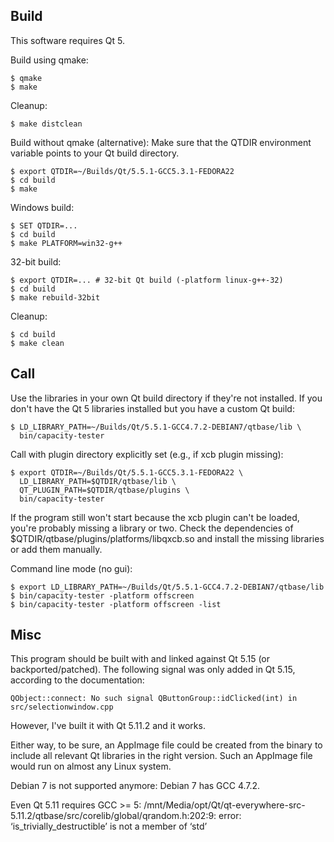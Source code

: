 
Build
-----

This software requires Qt 5.

Build using qmake:

    $ qmake
    $ make

Cleanup:

    $ make distclean

Build without qmake (alternative):
Make sure that the QTDIR environment variable points
to your Qt build directory.

    $ export QTDIR=~/Builds/Qt/5.5.1-GCC5.3.1-FEDORA22
    $ cd build
    $ make

Windows build:

    $ SET QTDIR=...
    $ cd build
    $ make PLATFORM=win32-g++

32-bit build:

    $ export QTDIR=... # 32-bit Qt build (-platform linux-g++-32)
    $ cd build
    $ make rebuild-32bit

Cleanup:

    $ cd build
    $ make clean



Call
----

Use the libraries in your own Qt build directory if they're not installed.
If you don't have the Qt 5 libraries installed but you have a custom Qt build:

    $ LD_LIBRARY_PATH=~/Builds/Qt/5.5.1-GCC4.7.2-DEBIAN7/qtbase/lib \
      bin/capacity-tester

Call with plugin directory explicitly set (e.g., if xcb plugin missing):

    $ export QTDIR=~/Builds/Qt/5.5.1-GCC5.3.1-FEDORA22 \
      LD_LIBRARY_PATH=$QTDIR/qtbase/lib \
      QT_PLUGIN_PATH=$QTDIR/qtbase/plugins \
      bin/capacity-tester

If the program still won't start because the xcb plugin can't be loaded,
you're probably missing a library or two.
Check the dependencies of $QTDIR/qtbase/plugins/platforms/libqxcb.so
and install the missing libraries or add them manually.

Command line mode (no gui):

    $ export LD_LIBRARY_PATH=~/Builds/Qt/5.5.1-GCC4.7.2-DEBIAN7/qtbase/lib
    $ bin/capacity-tester -platform offscreen
    $ bin/capacity-tester -platform offscreen -list



Misc
----

This program should be built with and linked against Qt 5.15 (or backported/patched).
The following signal was only added in Qt 5.15, according to the documentation:

    QObject::connect: No such signal QButtonGroup::idClicked(int) in src/selectionwindow.cpp

However, I've built it with Qt 5.11.2 and it works.

Either way, to be sure, an AppImage file could be created from the binary
to include all relevant Qt libraries in the right version.
Such an AppImage file would run on almost any Linux system.

Debian 7 is not supported anymore: Debian 7 has GCC 4.7.2.

Even Qt 5.11 requires GCC >= 5:
/mnt/Media/opt/Qt/qt-everywhere-src-5.11.2/qtbase/src/corelib/global/qrandom.h:202:9: error: ‘is_trivially_destructible’ is not a member of ‘std’



